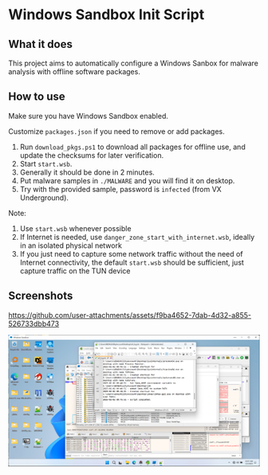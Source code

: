 # Windows Sandbox Init Script

## What it does

This project aims to automatically configure a Windows Sanbox for malware analysis with offline software packages.

## How to use

Make sure you have Windows Sandbox enabled.

Customize `packages.json` if you need to remove or add packages.

1. Run `download_pkgs.ps1` to download all packages for offline use, and update the checksums for later verification.
2. Start `start.wsb`.
3. Generally it should be done in 2 minutes.
4. Put malware samples in `./MALWARE` and you will find it on desktop.
5. Try with the provided sample, password is `infected` (from VX Underground).

Note:

1. Use `start.wsb` whenever possible
2. If Internet is needed, use `danger_zone_start_with_internet.wsb`, ideally in an isolated physical network
3. If you just need to capture some network traffic without the need of Internet connectivity, the default `start.wsb` should be sufficient, just capture traffic on the TUN device

## Screenshots

<https://github.com/user-attachments/assets/f9ba4652-7dab-4d32-a855-526733dbb473>

![tools](./screenshots/tools.png)
